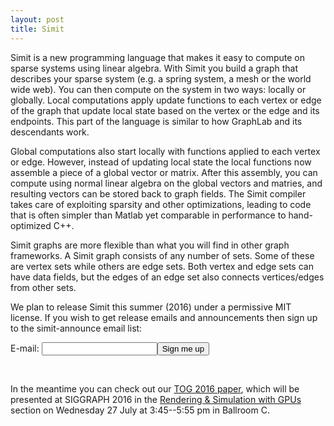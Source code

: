 ```yaml
---
layout: post
title: Simit 
---
```

Simit is a new programming language that makes it easy to compute on sparse systems using linear algebra. With Simit you build a graph that describes your sparse system (e.g. a spring system, a mesh or the world wide web). You can then compute on the system in two ways: locally or globally. Local computations apply update functions to each vertex or edge of the graph that update local state based on the vertex or the edge and its endpoints. This part of the language is similar to how GraphLab and its descendants work.

Global computations also start locally with functions applied to each vertex or edge. However, instead of updating local state the local functions now assemble a piece of a global vector or matrix. After this assembly, you can compute using normal linear algebra on the global vectors and matries, and resulting vectors can be stored back to graph fields. The Simit compiler takes care of exploiting sparsity and other optimizations, leading to code that is often simpler than Matlab yet comparable in performance to hand-optimized C++.

Simit graphs are more flexible than what you will find in other graph frameworks. A Simit graph consists of any number of sets. Some of these are vertex sets while others are edge sets. Both vertex and edge sets can have data fields, but the edges of an edge set also connects vertices/edges from other sets.

We plan to release Simit this summer (2016) under a permissive MIT license. If you wish to get release emails and announcements then sign up to the simit-announce email list:
<form action="https://lists.csail.mit.edu/mailman/subscribe/simit-announce" method="POST">
E-mail: <input name="email" /><input type="submit" value="Sign me up" />
</form>
<br/>

In the meantime you can check out our [TOG 2016 paper](tog16), which will be presented at SIGGRAPH 2016 in the [Rendering & Simulation with GPUs](http://s2016.siggraph.org/technical-papers/sessions/rendering-simulation-gpus) section on Wednesday 27 July at 3:45--5:55 pm in Ballroom C.
